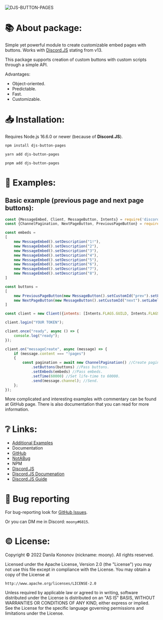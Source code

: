 ![DJS-BUTTON-PAGES](https://user-images.githubusercontent.com/80977522/174433134-54e6e9f6-b618-4d94-8552-5b5ba3c22a88.png)

# 📚 About package:

Simple yet powerful module to create customizable embed pages with buttons. Works with [Discord.JS](https://www.npmjs.com/package/discord.js?source=post_page-----7b5fe27cb6fa----------------------) stating from v13.

This package supports creation of custom buttons with custom scripts through a simple API.

Advantages:
* Object-oriented.
* Predictable.
* Fast.
* Customizable.

# 📥 Installation:

Requires Node.js 16.6.0 or newer (because of **Discord.JS**).
```bash
npm install djs-button-pages
```
```bash
yarn add djs-button-pages
```
```bash
pnpm add djs-button-pages
```

# 📃 Examples:

## Basic example (previous page and next page buttons):
```javascript
const {MessageEmbed, Client, MessageButton, Intents} = require('discord.js');
const {ChannelPagination, NextPageButton, PreviousPageButton} = require("djs-button-pages");

const embeds =
[
    new MessageEmbed().setDescription("1!"),
    new MessageEmbed().setDescription("2"),
    new MessageEmbed().setDescription("3"),
    new MessageEmbed().setDescription("4"),
    new MessageEmbed().setDescription("5"),
    new MessageEmbed().setDescription("6"),
    new MessageEmbed().setDescription("7"),
    new MessageEmbed().setDescription("8"),
]

const buttons =
[
    new PreviousPageButton(new MessageButton().setCustomId("prev").setLabel("Previous").setStyle("PRIMARY")),
    new NextPageButton(new MessageButton().setCustomId("next").setLabel("Next").setStyle("PRIMARY")),
]

const client = new Client({intents: [Intents.FLAGS.GUILD, Intents.FLAGS.GUILD_MESSAGES]});

client.login("YOUR TOKEN");

client.once("ready", async () => {
    console.log("ready");
});

client.on("messageCreate", async (message) => {
    if (message.content === "!pages")
    {
        const pagination = await new ChannelPagination() //Create pagination.
            .setButtons(buttons) //Pass buttons.
            .setEmbeds(embeds) //Pass embeds.
            .setTime(60000) //Set life-time to 60000.
            .send(message.channel); //Send.
    };
});
```

More complicated and interesting examples with commentary can be found at GitHub page.
There is also documentation that you can read for more information.

# ❔ Links:
* [Additional Examples](https://github.com/i-Moony/djs-button-pages/tree/djs13/examples)
* Documentation
* [GitHub](https://github.com/i-Moony/djs-button-pages)
* [NotABug](https://notabug.org/m00ny/djs-button-pages)
* NPM
* [Discord.JS](https://discord.js.org/)
* [Discord.JS Documenation](https://discord.js.org/#/docs/)
* [Discord.JS Guide](https://discordjs.guide/)

# 🐛 Bug reporting
For bug-reporting look for [GitHub Issues](https://github.com/i-Moony/djs-button-pages/issues).

Or you can DM me in Discord: `moony#6815`.

# © License:
Copyright © 2022 Danila Kononov (nickname: moony). All rights reserved.

Licensed under the Apache License, Version 2.0 (the "License")
you may not use this file except in compliance with the License.
You may obtain a copy of the License at

    http://www.apache.org/licenses/LICENSE-2.0

Unless required by applicable law or agreed to in writing, software
distributed under the License is distributed on an "AS IS" BASIS,
WITHOUT WARRANTIES OR CONDITIONS OF ANY KIND, either express or implied.
See the License for the specific language governing permissions and
limitations under the License.